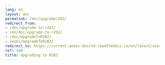 ```yaml
---
lang: en
layout: doc
permalink: /doc/upgrade/2b2/
redirect_from:
- /doc/upgrade-to-r2b2/
- /en/doc/upgrade-to-r2b2/
- /doc/UpgradeToR2B2/
- /wiki/UpgradeToR2B2/
redirect_to: https://current-qubes-docrtd.readthedocs.io/en/latest/user/downloading-installing-upgrading/upgrade/2b2.html
ref: 160
title: Upgrading to R2B2
---
```

